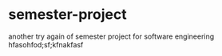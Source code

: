 # semester-project
another try again of semester project for software engineering
hfasohfod;sf;kfnakfasf